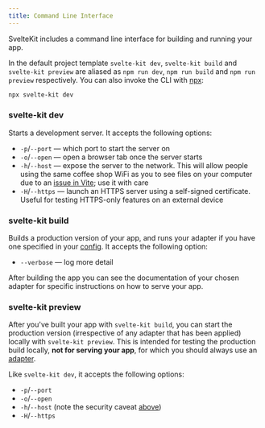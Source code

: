```yaml
---
title: Command Line Interface
---
```


SvelteKit includes a command line interface for building and running your app.

In the default project template `svelte-kit dev`, `svelte-kit build` and `svelte-kit preview` are aliased as `npm run dev`, `npm run build` and `npm run preview` respectively. You can also invoke the CLI with [npx](https://www.npmjs.com/package/npx):

```bash
npx svelte-kit dev
```

### svelte-kit dev

Starts a development server. It accepts the following options:

- `-p`/`--port` — which port to start the server on
- `-o`/`--open` — open a browser tab once the server starts
- `-h`/`--host` — expose the server to the network. This will allow people using the same coffee shop WiFi as you to see files on your computer due to an [issue in Vite](https://github.com/vitejs/vite/issues/2820); use it with care
- `-H`/`--https` — launch an HTTPS server using a self-signed certificate. Useful for testing HTTPS-only features on an external device

### svelte-kit build

Builds a production version of your app, and runs your adapter if you have one specified in your [config](#configuration). It accepts the following option:

- `--verbose` — log more detail

After building the app you can see the documentation of your chosen adapter for specific instructions on how to serve your app.

### svelte-kit preview

After you've built your app with `svelte-kit build`, you can start the production version (irrespective of any adapter that has been applied) locally with `svelte-kit preview`. This is intended for testing the production build locally, **not for serving your app**, for which you should always use an [adapter](#adapters). 

Like `svelte-kit dev`, it accepts the following options:

- `-p`/`--port`
- `-o`/`--open`
- `-h`/`--host` (note the security caveat [above](#command-line-interface-svelte-kit-dev))
- `-H`/`--https`
